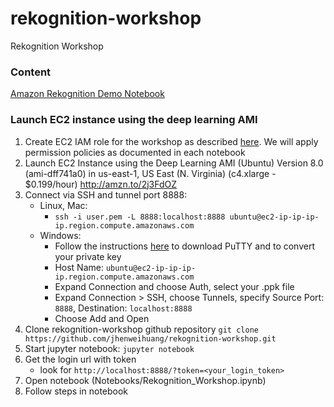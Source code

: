 # rekognition-workshop
Rekognition Workshop

### Content

[Amazon Rekognition Demo Notebook](Notebooks/Rekognition_Workshop.ipynb)

### Launch EC2 instance using the deep learning AMI

1. Create EC2 IAM role for the workshop as described [here](http://docs.aws.amazon.com/AWSEC2/latest/UserGuide/iam-roles-for-amazon-ec2.html#create-iam-role). We will apply permission policies as documented in each notebook
2. Launch EC2 Instance using the Deep Learning AMI (Ubuntu) Version 8.0 (ami-dff741a0) in us-east-1, US East (N. Virginia) (c4.xlarge - $0.199/hour) http://amzn.to/2j3FdOZ
3. Connect via SSH and tunnel port 8888:
    * Linux, Mac:
        - `ssh -i user.pem -L 8888:localhost:8888 ubuntu@ec2-ip-ip-ip-ip.region.compute.amazonaws.com`
    * Windows: 
        - Follow the instructions [here](http://docs.aws.amazon.com/AWSEC2/latest/UserGuide/putty.html) to download PuTTY and to convert your private key
        - Host Name: `ubuntu@ec2-ip-ip-ip-ip.region.compute.amazonaws.com`
        - Expand Connection and choose Auth, select your .ppk file
        - Expand Connection > SSH, choose Tunnels, specify Source Port: `8888`, Destination: `localhost:8888`
        - Choose Add and Open
4. Clone rekognition-workshop github repository `git clone https://github.com/jhenweihuang/rekognition-workshop.git`
5. Start jupyter notebook: `jupyter notebook`
6. Get the login url with token
    * look for `http://localhost:8888/?token=<your_login_token>`
7. Open notebook (Notebooks/Rekognition_Workshop.ipynb)
8. Follow steps in notebook
